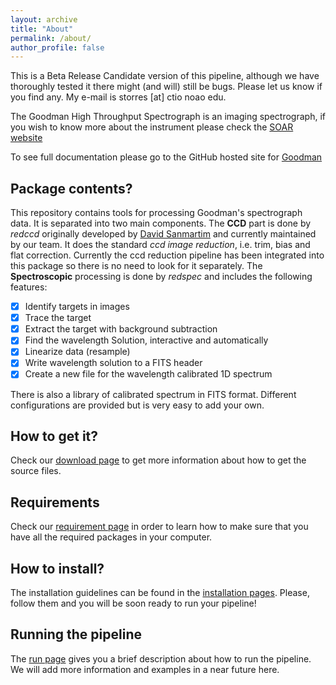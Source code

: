 ```yaml
---
layout: archive
title: "About"
permalink: /about/
author_profile: false
---
```


This is a Beta Release Candidate version of this pipeline,
although we have thoroughly tested it there might (and will) still be bugs.
Please let us know if you find any.
My e-mail is storres [at] ctio noao edu.

The Goodman High Throughput Spectrograph is an imaging spectrograph,
if you wish to know more about the instrument please check the
[SOAR website](http://www.ctio.noao.edu/soar/content/goodman-high-throughput-spectrograph)

To see full documentation please go to the GitHub hosted site for
[Goodman](https://soar-telescope.github.io/goodman/)

## Package contents?

This repository contains tools for processing Goodman's spectrograph data.
It is separated into two main components. The **CCD** part is done by _redccd_
originally developed by [David Sanmartim](https://github.com/dsanmartim)
and currently maintained by our team. It does
the standard _ccd image reduction_, i.e. trim, bias and flat correction.
Currently the ccd reduction pipeline has been integrated into this package so
there is no need to look for it separately. The **Spectroscopic** processing is
done by _redspec_ and includes the following features:


- [x] Identify targets in images
- [x] Trace the target
- [x] Extract the target with background subtraction
- [x] Find the wavelength Solution, interactive and automatically
- [x] Linearize data (resample)
- [x] Write wavelength solution to a FITS header
- [x] Create a new file for the wavelength calibrated 1D spectrum

There is also a library of calibrated spectrum in FITS format. Different
configurations are provided but is very easy
to add your own.

## How to get it?

  Check our [download page](/download/) to get more information about how to
  get the source files.

## Requirements

  Check our [requirement page](/requirements/) in order to learn how to make
  sure that you have all the required packages in your computer.

## How to install?

  The installation guidelines can be found in the [installation pages](/install/).
  Please, follow them and you will be soon ready to run your pipeline!

## Running the pipeline

  The [run page](/run/) gives you a brief description about how to run the pipeline.
  We will add more information and examples in a near future here.
